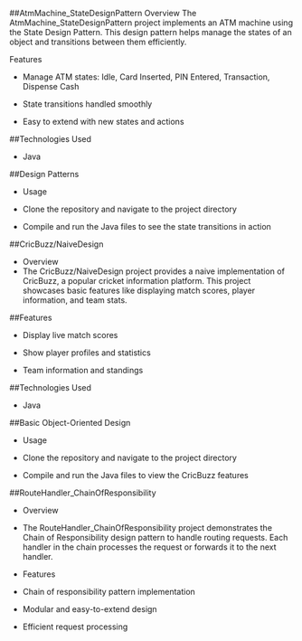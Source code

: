 ##AtmMachine_StateDesignPattern
Overview
The AtmMachine_StateDesignPattern project implements an ATM machine using the State Design Pattern. This design pattern helps manage the states of an object and transitions between them efficiently.

Features
 - Manage ATM states: Idle, Card Inserted, PIN Entered, Transaction, Dispense Cash

- State transitions handled smoothly

 - Easy to extend with new states and actions

##Technologies Used
 - Java

##Design Patterns

 - Usage
 - Clone the repository and navigate to the project directory

 - Compile and run the Java files to see the state transitions in action

##CricBuzz/NaiveDesign
 - Overview
 - The CricBuzz/NaiveDesign project provides a naive implementation of CricBuzz, a popular cricket information platform. This project showcases basic features like displaying match scores, player information, and    team stats.

##Features
 - Display live match scores

 - Show player profiles and statistics

 - Team information and standings

##Technologies Used
 - Java

##Basic Object-Oriented Design

 - Usage
 - Clone the repository and navigate to the project directory

  - Compile and run the Java files to view the CricBuzz features

##RouteHandler_ChainOfResponsibility
- Overview
 - The RouteHandler_ChainOfResponsibility project demonstrates the Chain of Responsibility design pattern to handle routing requests. Each handler in the chain processes the request or forwards it to the next handler.

 - Features
 - Chain of responsibility pattern implementation

 - Modular and easy-to-extend design

 - Efficient request processing

